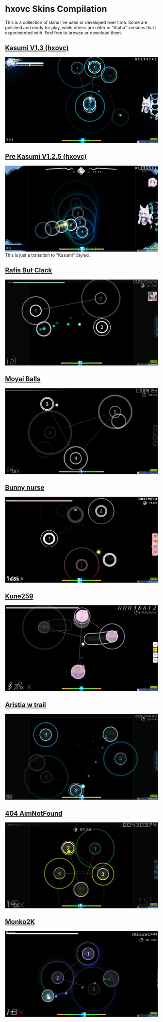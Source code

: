 # hxovc Skins Compilation
This is a collection of skins I've used or developed over time. Some are polished and ready for play, while others are older or "Alpha" versions that I experimented with. Feel free to browse or download them.

## [Kasumi V1.3 (hxovc)](https://drive.usercontent.google.com/download?id=1EgXzgZ6WIBWG2JltI4cHznagKodQwt4a&export=download&authuser=0&confirm=t&uuid=8a148529-312b-4d5f-af56-14f375603b6e&at=APZUnTX2LjxiQ0bdlwz50ipms0eY:1713736142785)
![](https://raw.githubusercontent.com/hxovc/hxovc-skins/main/Kasumi%20V1.3/Kasumi%20Skin%20V1.3.png)
## [Pre Kasumi V1.2.5 (hxovc)](https://hxovc.s-ul.eu/wzDupzJi)
![](https://raw.githubusercontent.com/hxovc/hxovc-skins/refs/heads/main/Pre%20Kasumi%20(V1.2.5%20hxovc)/hxovc%201.2.5.png)
This is just a transition to "Kasumi" Styled.
## [Rafis But Clack](https://github.com/hxovc/hxovc-skins/raw/main/Rafis%20But%20Clack/Rafis%20but%20Clack.osk)
![](https://raw.githubusercontent.com/hxovc/hxovc-skins/main/Rafis%20But%20Clack/Rafis%20but%20clack.png)
## [Moyai Balls](https://github.com/hxovc/hxovc-skins/raw/main/Moyai%20Balls/Moyai%20Balls.osk)
![](https://raw.githubusercontent.com/hxovc/hxovc-skins/main/Moyai%20Balls/Moyai%20balls.png)
## [Bunny nurse](https://hxovc.s-ul.eu/sY4O6Fob)
![](https://raw.githubusercontent.com/hxovc/hxovc-skins/main/bunny%20nurse/bunny%20nurse.png)
## [Kune259](https://github.com/hxovc/hxovc-skins/raw/main/Kune259/kune259.osk)
![](https://raw.githubusercontent.com/hxovc/hxovc-skins/main/Kune259/Kune259.png)
## [Aristia w trail](https://github.com/hxovc/hxovc-skins/raw/main/Aristia%20w%20trail/Aristia%20w%20trail.osk)
![](https://raw.githubusercontent.com/hxovc/hxovc-skins/main/Aristia%20w%20trail/Aristia%20w%20trail.png)
## [404 AimNotFound](https://github.com/hxovc/hxovc-skins/raw/main/404ANF%202018/404%20AimNotFound%20v2.osk)
![](https://raw.githubusercontent.com/hxovc/hxovc-skins/main/404ANF%202018/404%20Aim%20not%20found.png)
## [Monko2K](https://github.com/hxovc/hxovc-skins/raw/main/Monko2K/Monko2K.osk)
![](https://raw.githubusercontent.com/hxovc/hxovc-skins/main/Monko2K/Monko2K.png)
